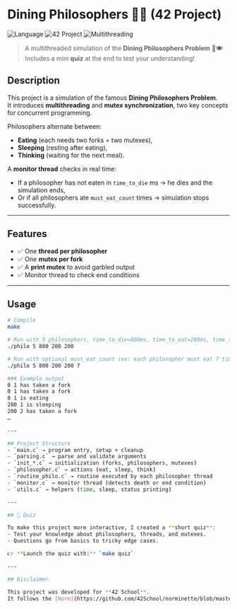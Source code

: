 # Dining Philosophers 💭🍴 (42 Project)

![Language](https://img.shields.io/badge/language-C-blue)
![42 Project](https://img.shields.io/badge/42-School-darkgreen)
![Multithreading](https://img.shields.io/badge/feature-pthreads-yellow)

> A multithreaded simulation of the **Dining Philosophers Problem** 🧵🍽️  
> Includes a mini **quiz** at the end to test your understanding!
## Description

This project is a simulation of the famous **Dining Philosophers Problem**.  
It introduces **multithreading** and **mutex synchronization**, two key concepts for concurrent programming.  

Philosophers alternate between:
- **Eating** (each needs two forks = two mutexes),
- **Sleeping** (resting after eating),
- **Thinking** (waiting for the next meal).

A **monitor thread** checks in real time:
- If a philosopher has not eaten in `time_to_die` ms → he dies and the simulation ends,
- Or if all philosophers ate `must_eat_count` times → simulation stops successfully.

---

## Features

- ✅ One **thread per philosopher**  
- ✅ One **mutex per fork**  
- ✅ A **print mutex** to avoid garbled output  
- ✅ Monitor thread to check end conditions  

---

## Usage

```bash
# Compile
make

# Run with 5 philosophers, time_to_die=800ms, time_to_eat=200ms, time_to_sleep=200ms
./philo 5 800 200 200

# Run with optional must_eat_count (ex: each philosopher must eat 7 times)
./philo 5 800 200 200 7

### Example output
0 1 has taken a fork
0 1 has taken a fork
0 1 is eating
200 1 is sleeping
200 2 has taken a fork
…

---

## Project Structure
- `main.c` → program entry, setup + cleanup
- `parsing.c` → parse and validate arguments
- `init_*.c` → initialization (forks, philosophers, mutexes)
- `philosopher.c` → actions (eat, sleep, think)
- `routine_philo.c` → routine executed by each philosopher thread
- `monitor.c` → monitor thread (detects death or end condition)
- `utils.c` → helpers (time, sleep, status printing)

---

## 📝 Quiz

To make this project more interactive, I created a **short quiz**:  
- Test your knowledge about philosophers, threads, and mutexes.  
- Questions go from basics to tricky edge cases.  

👉 **Launch the quiz with:** `make quiz`

---

## Disclaimer

This project was developed for **42 School**.  
It follows the [Norm](https://github.com/42School/norminette/blob/master/pdf/en.norm.pdf).